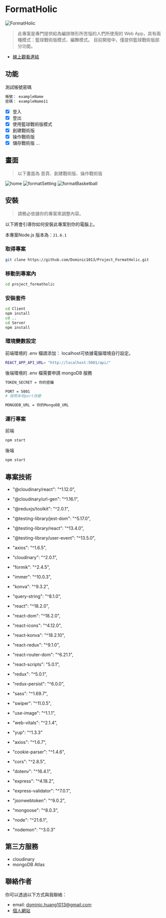 # FormatHolic

![FormatHolic](https://github.com/Dominic1013/Project_FormatHolic/assets/129192292/9acc9ce6-e187-4ce1-8d52-95e81c20d701)

> 此專案是專門提供給為編排隊形所苦惱的人們所使用的 Web App，具有兩種模式：籃球戰術版模式、編舞模式。
> 目前開發中，僅提供籃球戰術版部分功能。

- [線上觀看連結](https://mern-formatholic-client.vercel.app/)

## 功能

測試帳號密碼

```bash
帳號： exampleName
密碼： exampleName11
```

- [x] 登入
- [x] 登出
- [x] 使用籃球戰術版模式
- [x] 創建戰術版
- [x] 操作戰術版
- [x] 儲存戰術版
      ...

## 畫面

> 以下畫面為 首頁、創建戰術版、操作戰術版

![home](https://github.com/Dominic1013/Project_FormatHolic/assets/129192292/ea31a03a-5d71-4ccb-ad8c-89aa86f4653e)
![formatSetting](https://github.com/Dominic1013/Project_FormatHolic/assets/129192292/44bcb7ab-45d5-4957-bb87-9aee4b0b43f3)
![formatBasketball](https://github.com/Dominic1013/Project_FormatHolic/assets/129192292/684ddf6f-c5ae-437f-8330-c61df4e135c7)

## 安裝

> 請務必依據你的專案來調整內容。

以下將會引導你如何安裝此專案到你的電腦上。

本專案Node.js 版本為：`21.6.1`

### 取得專案

```bash
git clone https://github.com/Dominic1013/Project_FormatHolic.git
```

### 移動到專案內

```bash
cd project_formatholic
```

### 安裝套件

```bash
cd Client
npm install
cd ..
cd Server
npm install
```

### 環境變數設定

前端環境的 .env 檔請添加：
localhost可依據電腦環境自行設定。
```bash
REACT_APP_API_URL= "http://localhost:5001/api/"
```

後端環境的 .env 檔需要申請 mongoDB 服務

```bash
TOKEN_SECRET = 你的密鑰

PORT = 5001
# 按照本地port改變

MONGODB_URL = 你的MongoDB_URL
```

### 運行專案

前端

```bash
npm start
```

後端

```bash
npm start
```

## 專案技術
- "@cloudinary/react": "^1.12.0",
- "@cloudinary/url-gen": "^1.16.1",
- "@reduxjs/toolkit": "^2.0.1",
- "@testing-library/jest-dom": "^5.17.0",
- "@testing-library/react": "^13.4.0",
- "@testing-library/user-event": "^13.5.0",
- "axios": "^1.6.5",
- "cloudinary": "^2.0.1",
- "formik": "^2.4.5",
- "immer": "^10.0.3",
- "konva": "^9.3.2",
- "query-string": "^8.1.0",
- "react": "^18.2.0",
- "react-dom": "^18.2.0",
- "react-icons": "^4.12.0",
- "react-konva": "^18.2.10",
- "react-redux": "^9.1.0",
- "react-router-dom": "^6.21.1",
- "react-scripts": "5.0.1",
- "redux": "^5.0.1",
- "redux-persist": "^6.0.0",
- "sass": "^1.69.7",
- "swiper": "^11.0.5",
- "use-image": "^1.1.1",
- "web-vitals": "^2.1.4",
- "yup": "^1.3.3"

- "axios": "^1.6.7",
- "cookie-parser": "^1.4.6",
- "cors": "^2.8.5",
- "dotenv": "^16.4.1",
- "express": "^4.18.2",
- "express-validator": "^7.0.1",
- "jsonwebtoken": "^9.0.2",
- "mongoose": "^8.0.3",
- "node": "^21.6.1",
- "nodemon": "^3.0.3"

## 第三方服務

- cloudinary
- mongoDB Atlas



## 聯絡作者


你可以透過以下方式與我聯絡：

- email: dominic.huang1013@gmail.com
- [個人網站](https://iamdominic.vercel.app/)
